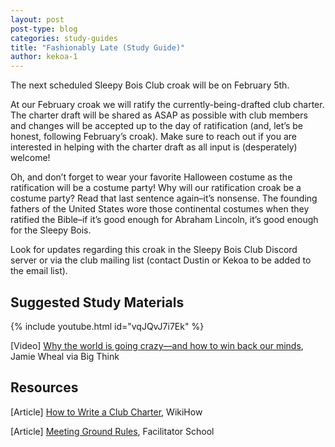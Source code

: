 ```yaml
---
layout: post
post-type: blog
categories: study-guides
title: "Fashionably Late (Study Guide)"
author: kekoa-1
---
```


The next scheduled Sleepy Bois Club croak will be on February 5th.

At our February croak we will ratify the currently-being-drafted club charter. The charter draft will be shared as ASAP as possible with club members and changes will be accepted up to the day of ratification (and, let’s be honest, following February’s croak). Make sure to reach out if you are interested in helping with the charter draft as all input is (desperately) welcome!

Oh, and don’t forget to wear your favorite Halloween costume as the ratification will be a costume party! Why will our ratification croak be a costume party? Read that last sentence again–it’s nonsense. The founding fathers of the United States wore those continental costumes when they ratified the Bible–if it’s good enough for Abraham Lincoln, it’s good enough for the Sleepy Bois.

Look for updates regarding this croak in the Sleepy Bois Club Discord server or via the club mailing list (contact Dustin or Kekoa to be added to the email list).

## Suggested Study Materials

{% include youtube.html id="vqJQvJ7i7Ek" %}

[Video] [Why the world is going crazy—and how to win back our minds](https://www.youtube.com/watch?v=vqJQvJ7i7Ek), Jamie Wheal via Big Think

## Resources

[Article] [How to Write a Club Charter](https://www.wikihow.com/Write-a-Club-Charter), WikiHow

[Article] [Meeting Ground Rules](https://www.facilitator.school/meeting-ground-rules), Facilitator School
